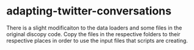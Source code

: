 # adapting-twitter-conversations

There is a slight modificaiton to the data loaders and some files in the original discopy code. Copy the files in the respective folders to their respective places in order to use the input files that scripts are creating.
